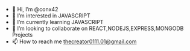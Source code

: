 - 👋 Hi, I’m @conx42
- 👀 I’m interested in JAVASCRIPT
- 🌱 I’m currently learning JAVASCRIPT
- 💞️ I’m looking to collaborate on REACT,NODEJS,EXPRESS,MONGODB Projects
- 📫 How to reach me thecreator0111.01@gmail.com

<!---
conx42/conx42 is a ✨ special ✨ repository because its `README.md` (this file) appears on your GitHub profile.
You can click the Preview link to take a look at your changes.
--->
